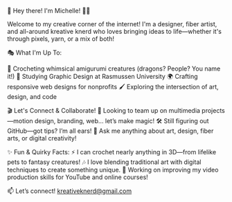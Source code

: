 🎨 Hey there! I'm Michelle! 👋✨

Welcome to my creative corner of the internet! I'm a designer, fiber artist, and all-around kreative knerd who loves bringing ideas to life—whether it's through pixels, yarn, or a mix of both!

🎭 What I'm Up To:

🧶 Crocheting whimsical amigurumi creatures (dragons? People? You name it!)
🎨 Studying Graphic Design at Rasmussen University
🌍 Crafting responsive web designs for nonprofits
🖌️ Exploring the intersection of art, design, and code


🎬 Let's Connect & Collaborate!
🤝 Looking to team up on multimedia projects—motion design, branding, web… let’s make magic!
🛠️ Still figuring out GitHub—got tips? I’m all ears!
💬 Ask me anything about art, design, fiber arts, or digital creativity!

✨ Fun & Quirky Facts:
⚡ I can crochet nearly anything in 3D—from lifelike pets to fantasy creatures!
🎶 I love blending traditional art with digital techniques to create something unique.
🎥 Working on improving my video production skills for YouTube and online courses!

📫 Let’s connect! kreativeknerd@gmail.com



